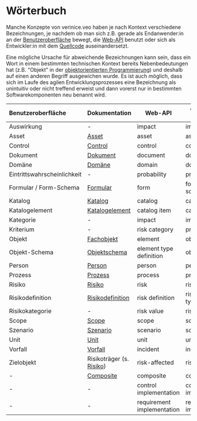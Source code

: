 <!-- © 2024 The Project Contributors - see AUTHORS.txt -->
# Wörterbuch

Manche Konzepte von verinice.veo haben je nach Kontext verschiedene Bezeichnungen, je nachdem ob man sich z.B. gerade als Endanwender:in an
der [Benutzeroberfläche](/manual/user-interface) bewegt, die [Web-API](getting-started-with-the-verinice-api.md) benutzt oder sich als
Entwickler:in mit dem [Quellcode](https://github.com/SerNet?q=verinice-veo) auseinandersetzt.

Eine mögliche Ursache für abweichende
Bezeichnungen kann sein, dass ein Wort in einem bestimmten technischen Kontext bereits Nebenbedeutungen hat (z.B. "Objekt" in
der [objektorientierten Programmierung](https://de.wikipedia.org/wiki/Objektorientierte_Programmierung)) und deshalb auf einen anderen
Begriff ausgewichen wurde. Es ist auch möglich, dass sich im Laufe des agilen Entwicklungsprozesses eine Bezeichnung als unintuitiv oder
nicht treffend erweist und dann vorerst nur in bestimmten Softwarekomponenten neu benannt wird.

| Benutzeroberfläche          | Dokumentation                                                | Web-API                    | Code (veo-web)             | a.k.a. |
|:----------------------------|--------------------------------------------------------------|----------------------------|----------------------------|--------|
| Auswirkung                  | -                                                            | impact                     | impact                     |        |
| Asset                       | [Asset](/object-model/objects#asset)                         | asset                      | asset                      |        |
| Control                     | [Control](/object-model/objects#control)                     | control                    | control                    |        |
| Dokument                    | [Dokument](/object-model/objects#document)                   | document                   | document                   |        |
| Domäne                      | [Domäne](/object-model/domains)                              | domain                     | domain                     |        |
| Eintrittswahrscheinlichkeit | -                                                            | probability                | probability                |        |
| Formular / Form-Schema      | [Formular](/object-model/forms)                              | form                       | form / form schema         |        |
| Katalog                     | [Katalog](/manual/catalogs)                                  | catalog                    | catalog                    |        |
| Katalogelement              | [Katalogelement](/manual/catalogs)                           | catalog item               | catalog item               |        |
| Kategorie                   | -                                                            | impact                     | impact                     |        |
| Kriterium                   | -                                                            | risk category              | protection goal            |        |
| Objekt                      | [Fachobjekt](/object-model/objects#fachobjekte)              | element                    | object                     | entity |
| Objekt-Schema               | [Objektschema](/object-model/domains#objektschema)           | element type definition    | object schema              |        |
| Person                      | [Person](/object-model/objects#person)                       | person                     | person                     |        |
| Prozess                     | [Prozess](/object-model/objects#prozess)                     | process                    | process                    |        |
| Risiko                      | [Risiko](/object-model/objects#risiko)                       | risk                       | risk                       |        |
| Risikodefinition            | [Risikodefinition](/object-model/domains#risikodefinitionen) | risk definition            | risk analysis type         |        |
| Risikokategorie             | -                                                            | risk value                 | risk value                 |        |
| Scope                       | [Scope](/object-model/objects#scope)                         | scope                      | scope                      |        |
| Szenario                    | [Szenario](/object-model/objects#szenario)                   | scenario                   | scenario                   |        |
| Unit                        | [Unit](/object-model/objects#unit)                           | unit                       | unit                       |        |
| Vorfall                     | [Vorfall](/object-model/objects#vorfall)                     | incident                   | incident                   |        |
| Zielobjekt                  | Risikoträger (s. [Risiko](/object-model/objects#risiko))     | risk-affected              | risk-affected              |        |
| -                           | [Composite](/object-model/objects#composite)                 | composite                  | composite                  |        |
| -                           | -                                                            | control implementation     | control implementation     | CI     |
| -                           | -                                                            | requirement implementation | requirement implementation | RI     |
